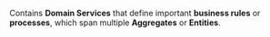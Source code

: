 Contains **Domain Services** that define important **business rules** or **processes**, which span multiple **Aggregates** or **Entities**.
